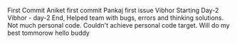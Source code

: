 First Commit
Aniket first commit
Pankaj first issue
Vibhor Starting Day-2
Vibhor - day-2 End, Helped team with bugs, errors and thinking solutions. Not much personal code. Couldn't achieve personal code target. Will do my best tommorow
hello buddy
